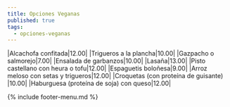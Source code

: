 ```yaml
---
title: Opciones Veganas
published: true
tags:
  - opciones-veganas
---
```


|Alcachofa confitada|12.00|
|Trigueros a la plancha|10.00|
|Gazpacho o salmorejo|7.00|
|Ensalada de garbanzos|10.00|
|Lasaña|13.00|
|Pisto castellano con heura o tofu|12.00|
|Espaguetis boloñesa|9.00|
|Arroz meloso con setas y trigueros|12.00|
|Croquetas (con proteína de guisante) |10.00|
|Haburguesa (proteína de soja) con queso|12.00|


{% include footer-menu.md %}
